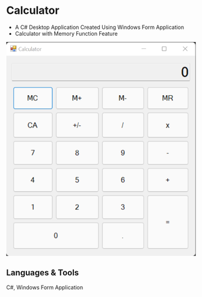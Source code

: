 # Calculator

- A C# Desktop Application Created Using Windows Form Application
- Calculator with Memory Function Feature

<img src="https://github.com/kiransahmbi/calculator/blob/main/calculator.png">

## Languages & Tools
C#, Windows Form Application
